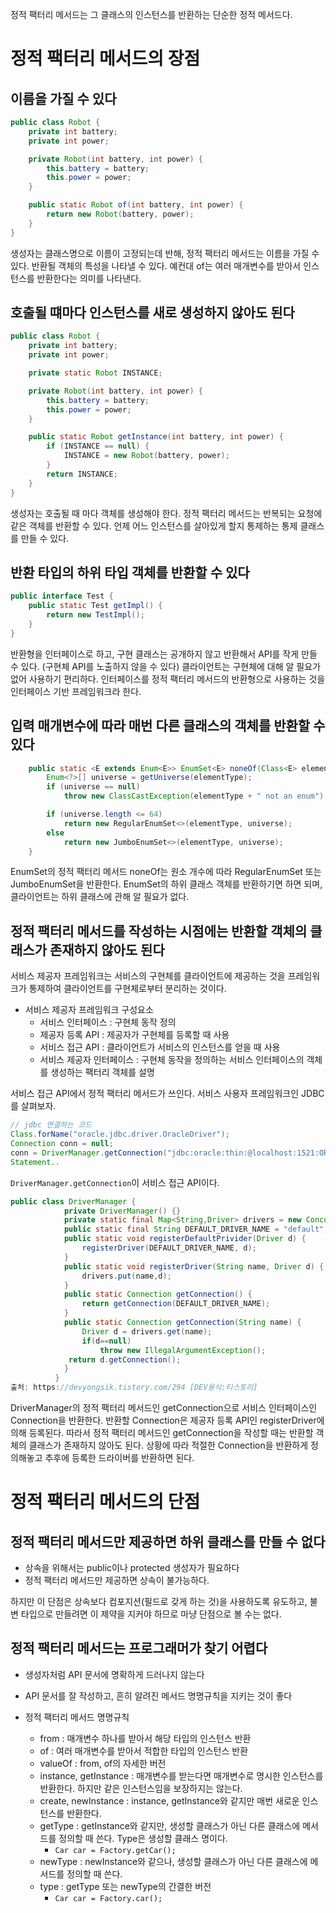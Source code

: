 정적 팩터리 메서드는 그 클래스의 인스턴스를 반환하는 단순한 정적 메서드다.

# 정적 팩터리 메서드의 장점

## 이름을 가질 수 있다
```java
public class Robot {
    private int battery;
    private int power;

    private Robot(int battery, int power) {
        this.battery = battery;
        this.power = power;
    }

    public static Robot of(int battery, int power) {
        return new Robot(battery, power);
    }
}
```
생성자는 클래스명으로 이름이 고정되는데 반해, 정적 팩터리 메서드는 이름을 가질 수 있다. 반환될 객체의 특성을 나타낼 수 있다.
예컨대 of는 여러 매개변수를 받아서 인스턴스를 반환한다는 의미를 나타낸다. 

## 호출될 떄마다 인스턴스를 새로 생성하지 않아도 된다
```java
public class Robot {
    private int battery;
    private int power;

    private static Robot INSTANCE;

    private Robot(int battery, int power) {
        this.battery = battery;
        this.power = power;
    }

    public static Robot getInstance(int battery, int power) {
        if (INSTANCE == null) {
            INSTANCE = new Robot(battery, power);
        }
        return INSTANCE;
    }
}
```
생성자는 호출될 때 마다 객체를 생성해야 한다. 
정적 팩터리 메서드는 반복되는 요청에 같은 객체를 반환할 수 있다.
언제 어느 인스턴스를 살아있게 할지 통제하는 통제 클래스를 만들 수 있다.

## 반환 타입의 하위 타입 객체를 반환할 수 있다
```java
public interface Test {
    public static Test getImpl() {
        return new TestImpl();
    }
}
```
반환형을 인터페이스로 하고, 구현 클래스는 공개하지 않고 반환해서 API를 작게 만들 수 있다. (구현체 API를 노출하지 않을 수 있다)
클라이언트는 구현체에 대해 알 필요가 없어 사용하기 편리하다. 
인터페이스를 정적 팩터리 메서드의 반환형으로 사용하는 것을 인터페이스 기반 프레임워크라 한다.

## 입력 매개변수에 따라 매번 다른 클래스의 객체를 반환할 수 있다
```java
    public static <E extends Enum<E>> EnumSet<E> noneOf(Class<E> elementType) {
        Enum<?>[] universe = getUniverse(elementType);
        if (universe == null)
            throw new ClassCastException(elementType + " not an enum");

        if (universe.length <= 64)
            return new RegularEnumSet<>(elementType, universe);
        else
            return new JumboEnumSet<>(elementType, universe);
    }
```
EnumSet의 정적 팩터리 메서드 noneOf는 원소 개수에 따라 RegularEnumSet 또는 JumboEnumSet을 반환한다.
EnumSet의 하위 클래스 객체를 반환하기면 하면 되며, 클라이언트는 하위 클래스에 관해 알 필요가 없다.

## 정적 팩터리 메서드를 작성하는 시점에는 반환할 객체의 클래스가 존재하지 않아도 된다
서비스 제공자 프레임워크는 서비스의 구현체를 클라이언트에 제공하는 것을 프레임워크가 통제하여 클라이언트를 구현체로부터 분리하는 것이다.

- 서비스 제공자 프레임워크 구성요소
  - 서비스 인터페이스 : 구현체 동작 정의
  - 제공자 등록 API : 제공자가 구현체를 등록할 때 사용
  - 서비스 접근 API : 클라이언트가 서비스의 인스턴스를 얻을 때 사용
  - 서비스 제공자 인터페이스 : 구현체 동작을 정의하는 서비스 인터페이스의 객체를 생성하는 팩터리 객체를 설명
 
서비스 접근 API에서 정적 팩터리 메서드가 쓰인다. 
서비스 사용자 프레임워크인 JDBC를 살펴보자.
```java
// jdbc 연결하는 코드
Class.forName("oracle.jdbc.driver.OracleDriver"); 
Connection conn = null; 
conn = DriverManager.getConnection("jdbc:oracle:thin:@localhost:1521:ORA92", "scott", "tiger"); 
Statement..
```
`DriverManager.getConnection`이 서비스 접근 API이다. 
```java
public class DriverManager {
          	private DriverManager() {}
          	private static final Map<String,Driver> drivers = new ConcurrentHashMap<String,Driver>();
          	public static final String DEFAULT_DRIVER_NAME = "default";
          	public static void registerDefaultPrivider(Driver d) {
          		registerDriver(DEFAULT_DRIVER_NAME, d);
          	}
          	public static void registerDriver(String name, Driver d) {
          		drivers.put(name,d);
          	}
          	public static Connection getConnection() {
          		return getConnection(DEFAULT_DRIVER_NAME);
          	}
          	public static Connection getConnection(String name) {
          		Driver d = drivers.get(name);
          		if(d==null) 
          			throw new IllegalArgumentException();
          	 return d.getConnection();         
          	}          
          }
출처: https://devyongsik.tistory.com/294 [DEV용식:티스토리]
```
DriverManager의 정적 팩터리 메서드인 getConnection으로 서비스 인터페이스인 Connection을 반환한다. 
반환할 Connection은 제공자 등록 API인 registerDriver에 의해 등록된다.
따라서 정적 팩터리 메서드인 getConnection을 작성할 때는 반환할 객체의 클래스가 존재하지 않아도 된다. 
상황에 따라 적절한 Connection을 반환하게 정의해놓고 추후에 등록한 드라이버를 반환하면 된다. 

# 정적 팩터리 메서드의 단점
## 정적 팩터리 메서드만 제공하면 하위 클래스를 만들 수 없다
- 상속을 위해서는 public이나 protected 생성자가 필요하다
- 정적 팩터리 메서드만 제공하면 상속이 불가능하다.
  
하지만 이 단점은 상속보다 컴포지션(필드로 갖게 하는 것)을 사용하도록 유도하고, 불변 타입으로 만들려면 이 제약을 지커야 하므로 마냥 단점으로 볼 수는 없다. 

## 정적 팩터리 메서드는 프로그래머가 찾기 어렵다
- 생성자처럼 API 문서에 명확하게 드러나지 않는다
- API 문서를 잘 작성하고, 흔히 알려진 메서드 명명규칙을 지키는 것이 좋다

- 정적 팩터리 메서드 명명규칙
  - from : 매개변수 하나를 받아서 해당 타입의 인스턴스 반환
  - of : 여러 매개변수를 받아서 적합한 타입의 인스턴스 반환
  - valueOf : from, of의 자세한 버전
  - instance, getInstance : 매개변수를 받는다면 매개변수로 명시한 인스턴스를 반환한다. 하지만 같은 인스턴스임을 보장하지는 않는다.
  - create, newInstance : instance, getInstance와 같지만 매번 새로운 인스턴스를 반환한다.
  - getType : getInstance와 같지만, 생성할 클래스가 아닌 다른 클래스에 메서드를 정의할 때 쓴다. Type은 생성할 클래스 명이다.
    - `Car car = Factory.getCar();`
  - newType : newInstance와 같으나, 생성할 클래스가 아닌 다른 클래스에 메서드를 정의할 때 쓴다.
  - type : getType 또는 newType의 간결한 버전
    - `Car car = Factory.car();`
  













